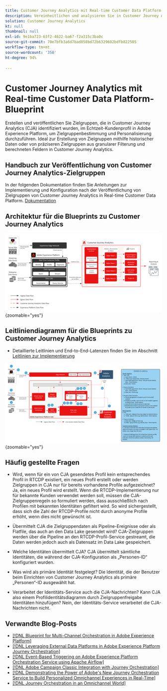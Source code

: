 ```yaml
---
title: Customer Journey Analytics mit Real-time Customer Data Platform-Blueprint
description: Vereinheitlichen und analysieren Sie in Customer Journey Analytics Daten und Kundenverhalten von der gesamten Customer Journey und veröffentlichen Sie in CJA identifizierte Zielgruppe in RTCDP.
solution: Customer Journey Analytics
kt: null
thumbnail: null
exl-id: 9e1ba723-63f2-4622-ba67-f2a315c3ba0c
source-git-commit: 70e7bfb3a6d7bad858bd72b6329602bdfb822505
workflow-type: tm+mt
source-wordcount: '358'
ht-degree: 94%

---
```


# Customer Journey Analytics mit Real-time Customer Data Platform-Blueprint

Erstellen und veröffentlichen Sie Zielgruppen, die in Customer Journey Analytics (CJA) identifiziert wurden, im Echtzeit-Kundenprofil in Adobe Experience Platform, um Zielgruppenbestimmung und Personalisierung durchzuführen. Ideal zur Erstellung von Zielgruppen mithilfe historischer Daten oder von präziseren Zielgruppen aus granularer Filterung und berechneten Feldern in Customer Journey Analytics.

## Handbuch zur Veröffentlichung von Customer Journey Analytics-Zielgruppen

In der folgenden Dokumentation finden Sie Anleitungen zur Implementierung und Konfiguration nach der Veröffentlichung von Zielgruppen von Customer Journey Analytics in Real-time Customer Data Platform. [Dokumentation](https://experienceleague.adobe.com/docs/analytics-platform/using/cja-components/audiences/publish.html?lang=de)

## Architektur für die Blueprints zu Customer Journey Analytics

![Architekturdiagramm](assets/CJA.svg){zoomable="yes"}

## Leitliniendiagramm für die Blueprints zu Customer Journey Analytics

* Detaillierte Leitlinien und End-to-End-Latenzen finden Sie im Abschnitt [Leitlinien zur Implementierung](../experience-platform/deployment/guardrails.md)

![Leitliniendiagramm](../experience-platform/deployment/assets/CJA_guardrails.svg){zoomable="yes"}

## Häufig gestellte Fragen

* Wird, wenn für ein von CJA gesendetes Profil kein entsprechendes Profil in RTCDP existiert, ein neues Profil erstellt oder werden Zielgruppen in CJA nur für bereits vorhandene Profile aufgezeichnet? Ja, ein neues Profil wird erstellt. Wenn die RTCDP-Implementierung nur für bekannte Kunden verwendet werden soll, müssen die CJA-Zielgruppenregeln so formuliert werden, dass ausschließlich nach Profilen mit bekannten Identitäten gefiltert wird. So wird sichergestellt, dass sich die Zahl der RTCDP-Profile nicht durch anonyme Profile erhöht, wenn dies nicht gewünscht ist.

* Übermittelt CJA die Zielgruppendaten als Pipeline-Ereignisse oder als Flatfile, das auch an den Data Lake gesendet wird? CJA-Zielgruppen werden über die Pipeline an den RTCDP-Profil-Service gestreamt, die Daten werden jedoch auch als Datensatz im Data Lake gespeichert.

* Welche Identitäten übermittelt CJA? CJA übermittelt sämtliche Identitäten, die während der CJA-Konfiguration als „Personen-ID“ konfiguriert wurden.

* Was wird als primäre Identität festgelegt? Die Identität, die der Benutzer beim Einrichten von Customer Journey Analytics als primäre „Personen“-ID ausgewählt hat.

* Verarbeitet der Identitäts-Service auch die CJA-Nachrichten? Kann CJA also einem Profilidentitätsdiagramm durch Zielgruppenfreigabe Identitäten hinzufügen? Nein, der Identitäts-Service verarbeitet die CJA-Nachrichten nicht.

## Verwandte Blog-Posts

* [[!DNL Blueprint for Multi-Channel Orchestration in Adobe Experience Platform]](https://medium.com/adobetech/blueprint-for-multi-channel-orchestration-in-adobe-experience-platform-c68317e94184)
* [[!DNL Leveraging External Data Platforms in Adobe Experience Platform Journey Orchestration]](https://medium.com/adobetech/leveraging-external-data-platforms-in-adobe-experience-platform-journey-orchestration-54fc6134fe17)
* [[!DNL Event-Based Triggering on Adobe Experience Platform Orchestration Service using Apache Airflow]](https://medium.com/adobetech/event-based-triggering-on-adobe-experience-platform-orchestration-service-using-apache-airflow-8607b28251f1)
* [[!DNL Adobe Campaign Classic Integration with Journey Orchestration]](https://medium.com/adobetech/adobe-campaign-classic-integration-with-journey-orchestration-ae577653281)
* [[!DNL Demonstrating the Power of Adobe's New Journey Orchestration Service to Build Personalized Omnichannel Experiences in Real-Time]](https://medium.com/adobetech/demonstrating-the-power-of-adobes-new-journey-orchestration-service-to-build-personalized-aa60d88cd34)
* [[!DNL Journey Orchestration in an Omnichannel World]](https://medium.com/adobetech/journey-orchestration-in-an-omnichannel-world-3a2d32d556d9)
